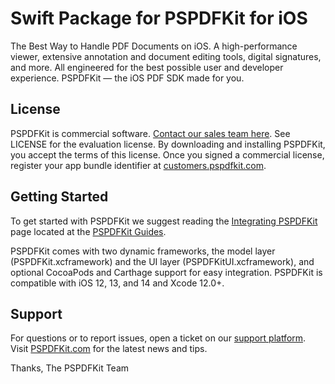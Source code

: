Swift Package for PSPDFKit for iOS
==================================

The Best Way to Handle PDF Documents on iOS. A high-performance viewer, extensive annotation and document editing tools, digital signatures, and more. All engineered for the best possible user and developer experience. PSPDFKit — the iOS PDF SDK made for you.

## License

PSPDFKit is commercial software. [Contact our sales team here](https://pspdfkit.com/sales/).
See LICENSE for the evaluation license. By downloading and installing PSPDFKit, you accept the terms of this license.
Once you signed a commercial license, register your app bundle identifier at [customers.pspdfkit.com](https://customers.pspdfkit.com).

## Getting Started

To get started with PSPDFKit we suggest reading the [Integrating PSPDFKit](https://pspdfkit.com/guides/ios/current/getting-started/integrating-pspdfkit) page located
at the [PSPDFKit Guides](https://pspdfkit.com/guides/ios/current/).

PSPDFKit comes with two dynamic frameworks, the model layer (PSPDFKit.xcframework) and the UI layer (PSPDFKitUI.xcframework), and optional CocoaPods and Carthage support for easy integration.
PSPDFKit is compatible with iOS 12, 13, and 14 and Xcode 12.0+.

## Support

For questions or to report issues, open a ticket on our [support platform](https://pspdfkit.com/support/request).
Visit [PSPDFKit.com](https://www.pspdfkit.com) for the latest news and tips.

Thanks,
The PSPDFKit Team

